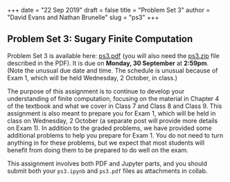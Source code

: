 +++
date = "22 Sep 2019"
draft = false
title = "Problem Set 3"
author = "David Evans and Nathan Brunelle"
slug = "ps3"
+++

## Problem Set 3: Sugary Finite Computation

Problem Set 3 is available here: [ps3.pdf](/ps/ps3.pdf) (you will also
need the [ps3.zip](/ps/ps3.zip) file described in the PDF). It is due
on **Monday, 30 September** at **2:59pm**. (Note the unusual due date
and time. The schedule is unusual because of Exam 1, which will be
held Wednesday, 2 October, in class.)


The purpose of this assignment is to continue to develop your
understanding of finite computation, focusing on the material in
Chapter 4 of the textbook and what we cover in Class 7 and Class 8 and
Class 9.  This assignment is also meant to prepare you for Exam 1,
which will be held in class on Wednesday, 2 October (a separate post
will provide more details on Exam 1). In addition to the graded
problems, we have provided some additional problems to help you
prepare for Exam 1. You do not need to turn anything in for these
problems, but we expect that most students will benefit from doing
them to be prepared to do well on the exam.

This assignment involves both PDF and Jupyter parts, and you should
submit both your `ps3.ipynb` and `ps3.pdf` files as attachments in
collab.

